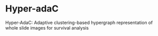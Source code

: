 # Hyper-adaC
Hyper-AdaC: Adaptive clustering-based hypergraph representation of whole slide images for survival analysis
